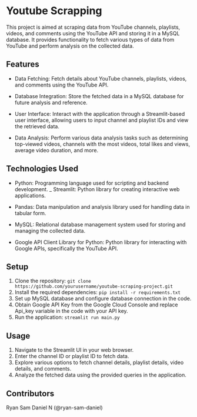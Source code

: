 # Youtube Scrapping
This project is aimed at scraping data from YouTube channels, playlists, videos, and comments using the YouTube API and storing it in a MySQL database. It provides functionality to fetch various types of data from YouTube and perform analysis on the collected data.

## Features
+ Data Fetching: Fetch details about YouTube channels, playlists, videos, and comments using the YouTube API.
- Database Integration: Store the fetched data in a MySQL database for future analysis and reference.
* User Interface: Interact with the application through a Streamlit-based user interface, allowing users to input channel and playlist IDs and view the retrieved data.
+ Data Analysis: Perform various data analysis tasks such as determining top-viewed videos, channels with the most videos, total likes and views, average video duration, and more.

## Technologies Used
+ Python: Programming language used for scripting and backend development.
_ Streamlit: Python library for creating interactive web applications.
* Pandas: Data manipulation and analysis library used for handling data in tabular form.
+ MySQL: Relational database management system used for storing and managing the collected data.
- Google API Client Library for Python: Python library for interacting with Google APIs, specifically the YouTube API.

## Setup
1) Clone the repository:
`git clone https://github.com/yourusername/youtube-scraping-project.git`
2) Install the required dependencies:
`pip install -r requirements.txt`
3) Set up MySQL database and configure database connection in the code.
4) Obtain Google API Key from the Google Cloud Console and replace Api_key variable in the code with your API key.
5) Run the application:
`streamlit run main.py`

## Usage
1) Navigate to the Streamlit UI in your web browser.
2) Enter the channel ID or playlist ID to fetch data.
3) Explore various options to fetch channel details, playlist details, video details, and comments.
4) Analyze the fetched data using the provided queries in the application.

## Contributors
Ryan Sam Daniel N (@ryan-sam-daniel)
